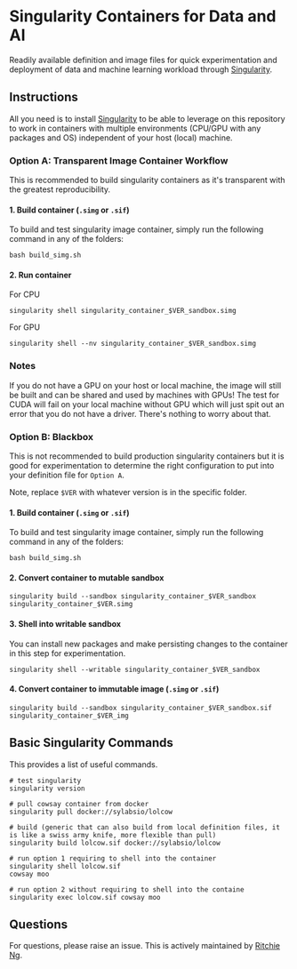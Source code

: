 # Singularity Containers for Data and AI
Readily available definition and image files for quick experimentation and deployment of data and machine learning workload through [Singularity](https://sylabs.io/guides/3.0/user-guide/index.html).

## Instructions
All you need is to install [Singularity](https://sylabs.io/guides/3.0/user-guide/index.html) to be able to leverage on this repository to work in containers with multiple environments (CPU/GPU with any packages and OS) independent of your host (local) machine.

### Option A: Transparent Image Container Workflow

This is recommended to build singularity containers as it's transparent with the greatest reproducibility.

#### 1. Build container (`.simg` or `.sif`)
To build and test singularity image container, simply run the following command in any of the folders:
```
bash build_simg.sh
```

#### 2. Run container
For CPU
```
singularity shell singularity_container_$VER_sandbox.simg
```

For GPU
```
singularity shell --nv singularity_container_$VER_sandbox.simg
```

### Notes
If you do not have a GPU on your host or local machine, the image will still be built and can be shared and used by machines with GPUs! The test for CUDA will fail on your local machine without GPU which will just spit out an error that you do not have a driver. There's nothing to worry about that.

### Option B: Blackbox
This is not recommended to build production singularity containers but it is good for experimentation to determine the right configuration to put into your definition file for `Option A`.

Note, replace `$VER` with whatever version is in the specific folder.

#### 1. Build container (`.simg` or `.sif`)
To build and test singularity image container, simply run the following command in any of the folders:
```
bash build_simg.sh
```

#### 2. Convert container to mutable sandbox
```
singularity build --sandbox singularity_container_$VER_sandbox singularity_container_$VER.simg
``` 

#### 3. Shell into writable sandbox
You can install new packages and make persisting changes to the container in this step for experimentation.
```
singularity shell --writable singularity_container_$VER_sandbox
```

#### 4. Convert container to immutable image (`.simg` or `.sif`)
```
singularity build --sandbox singularity_container_$VER_sandbox.sif singularity_container_$VER_img
``` 

## Basic Singularity Commands

This provides a list of useful commands.

```
# test singularity
singularity version

# pull cowsay container from docker
singularity pull docker://sylabsio/lolcow

# build (generic that can also build from local definition files, it is like a swiss army knife, more flexible than pull)
singularity build lolcow.sif docker://sylabsio/lolcow

# run option 1 requiring to shell into the container
singularity shell lolcow.sif
cowsay moo

# run option 2 without requiring to shell into the containe
singularity exec lolcow.sif cowsay moo
```

## Questions
For questions, please raise an issue. This is actively maintained by [Ritchie Ng](https://github.com/ritchieng).